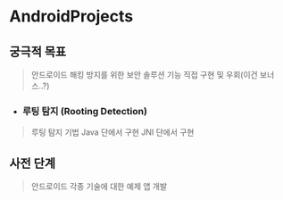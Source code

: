 # AndroidProjects
## 궁극적 목표
> 안드로이드 해킹 방지를 위한 보안 솔루션 기능 직접 구현 및 우회(이건 보너스..?)

* ### 루팅 탐지 (Rooting Detection)
> 루팅 탐지 기법
> Java 단에서 구현
> JNI 단에서 구현

## 사전 단계
> 안드로이드 각종 기술에 대한 예제 앱 개발
